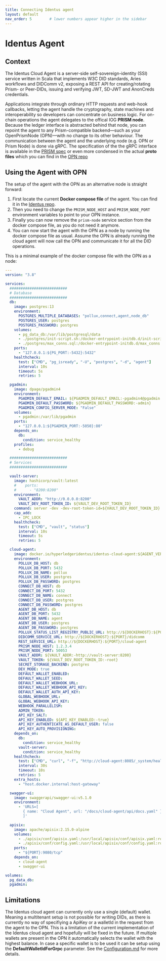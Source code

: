 ```yaml
---
title: Connecting Identus agent
layout: default
nav_order: 5        # lower numbers appear higher in the sidebar
---
```


# Identus Agent
## Context
The Identus Cloud Agent is a server-side self-sovereign-identity (SSI) service written in Scala that implements W3C DID standards, Aries workflows and DIDComm v2, exposing a REST API for creating/rotating Prism- or Peer-DIDs, issuing and verifying JWT, SD-JWT and AnonCreds credentials.

Applications integrate through ordinary HTTP requests and web-hook callbacks, letting the agent handle the cryptography, state machines and interoperability so developers can concentrate on business logic.
For on-chain operations the agent delegates to the offical IOG **PRISM node**.
Because the ledger interface is abstracted behind that node, you can repoint the agent to any Prism-compatible backend—such as your OpenPrismNode (OPN)—with no change to its other behaviour. The communication between the agent and the underlying node (e.g. OPN or Prism Node) is done via gRPC.
The specification of the the gRPC interface is available in the [PRISM spec](https://github.com/input-output-hk/prism-did-method-spec/blob/main/w3c-spec/PRISM-method.md) or even more condensed in the actual **proto files** which you can find in the [OPN repo](https://github.com/bsandmann/OpenPrismNode/tree/master/OpenPrismNode.Grpc/Protos)

## Using the Agent with OPN
The setup of the agent with the OPN as an alternative node is straight forward:
1. First locate the current **Docker compose file** of the agent. You can find it in the [Identus repo](https://github.com/hyperledger-identus/cloud-agent/blob/main/infrastructure/shared/docker-compose.yml).
2. Then you need to change the `PRISM_NODE_HOST` and `PRISM_NODE_PORT` environment variables to point to your OPN instance.
3. Finally you can now remove the `prism-node` service section from the docker compose file, as you do not need it anymore.
4. You can now start the agent with the OPN as a node by running the docker compose file as usual. Assume the OPN is already running the cloud agent will now call the OPN and communicate it for all the DID operations.

This is a minimal example of the docker compose file with the OPN as a node:
```yaml
---
version: "3.8"

services:
  ##########################
  # Database
  ##########################
  db:
    image: postgres:13
    environment:
      POSTGRES_MULTIPLE_DATABASES: "pollux,connect,agent,node_db"
      POSTGRES_USER: postgres
      POSTGRES_PASSWORD: postgres
    volumes:
      - pg_data_db:/var/lib/postgresql/data
      - ./postgres/init-script.sh:/docker-entrypoint-initdb.d/init-script.sh
      - ./postgres/max_conns.sql:/docker-entrypoint-initdb.d/max_conns.sql
    ports:
      - "127.0.0.1:${PG_PORT:-5432}:5432"
    healthcheck:
      test: ["CMD", "pg_isready", "-U", "postgres", "-d", "agent"]
      interval: 10s
      timeout: 5s
      retries: 5

  pgadmin:
    image: dpage/pgadmin4
    environment:
      PGADMIN_DEFAULT_EMAIL: ${PGADMIN_DEFAULT_EMAIL:-pgadmin4@pgadmin.org}
      PGADMIN_DEFAULT_PASSWORD: ${PGADMIN_DEFAULT_PASSWORD:-admin}
      PGADMIN_CONFIG_SERVER_MODE: "False"
    volumes:
      - pgadmin:/var/lib/pgadmin
    ports:
      - "127.0.0.1:${PGADMIN_PORT:-5050}:80"
    depends_on:
      db:
        condition: service_healthy
    profiles:
      - debug

  ##########################
  # Services
  ##########################

  vault-server:
    image: hashicorp/vault:latest
    #    ports:
    #      - "8200:8200"
    environment:
      VAULT_ADDR: "http://0.0.0.0:8200"
      VAULT_DEV_ROOT_TOKEN_ID: ${VAULT_DEV_ROOT_TOKEN_ID}
    command: server -dev -dev-root-token-id=${VAULT_DEV_ROOT_TOKEN_ID}
    cap_add:
      - IPC_LOCK
    healthcheck:
      test: ["CMD", "vault", "status"]
      interval: 10s
      timeout: 5s
      retries: 5

  cloud-agent:
    image: docker.io/hyperledgeridentus/identus-cloud-agent:${AGENT_VERSION:-latest}
    environment:
      POLLUX_DB_HOST: db
      POLLUX_DB_PORT: 5432
      POLLUX_DB_NAME: pollux
      POLLUX_DB_USER: postgres
      POLLUX_DB_PASSWORD: postgres
      CONNECT_DB_HOST: db
      CONNECT_DB_PORT: 5432
      CONNECT_DB_NAME: connect
      CONNECT_DB_USER: postgres
      CONNECT_DB_PASSWORD: postgres
      AGENT_DB_HOST: db
      AGENT_DB_PORT: 5432
      AGENT_DB_NAME: agent
      AGENT_DB_USER: postgres
      AGENT_DB_PASSWORD: postgres
      POLLUX_STATUS_LIST_REGISTRY_PUBLIC_URL: http://${DOCKERHOST}:${PORT}/cloud-agent
      DIDCOMM_SERVICE_URL: http://${DOCKERHOST}:${PORT}/didcomm
      REST_SERVICE_URL: http://${DOCKERHOST}:${PORT}/cloud-agent
      PRISM_NODE_HOST: 1.2.3.4
      PRISM_NODE_PORT: 50053
      VAULT_ADDR: ${VAULT_ADDR:-http://vault-server:8200}
      VAULT_TOKEN: ${VAULT_DEV_ROOT_TOKEN_ID:-root}
      SECRET_STORAGE_BACKEND: postgres
      DEV_MODE: true
      DEFAULT_WALLET_ENABLED:
      DEFAULT_WALLET_SEED:
      DEFAULT_WALLET_WEBHOOK_URL:
      DEFAULT_WALLET_WEBHOOK_API_KEY:
      DEFAULT_WALLET_AUTH_API_KEY:
      GLOBAL_WEBHOOK_URL:
      GLOBAL_WEBHOOK_API_KEY:
      WEBHOOK_PARALLELISM:
      ADMIN_TOKEN:
      API_KEY_SALT:
      API_KEY_ENABLED: ${API_KEY_ENABLED:-true}
      API_KEY_AUTHENTICATE_AS_DEFAULT_USER: false
      API_KEY_AUTO_PROVISIONING:
    depends_on:
      db:
        condition: service_healthy
      vault-server:
        condition: service_healthy
    healthcheck:
      test: ["CMD", "curl", "-f", "http://cloud-agent:8085/_system/health"]
      interval: 30s
      timeout: 10s
      retries: 5
    extra_hosts:
      - "host.docker.internal:host-gateway"

  swagger-ui:
    image: swaggerapi/swagger-ui:v5.1.0
    environment:
      - 'URLS=[
        { name: "Cloud Agent", url: "/docs/cloud-agent/api/docs.yaml" }
        ]'

  apisix:
    image: apache/apisix:2.15.0-alpine
    volumes:
      - ./apisix/conf/apisix.yaml:/usr/local/apisix/conf/apisix.yaml:ro
      - ./apisix/conf/config.yaml:/usr/local/apisix/conf/config.yaml:ro
    ports:
      - "${PORT}:9080/tcp"
    depends_on:
      - cloud-agent
      - swagger-ui

volumes:
  pg_data_db:
  pgadmin:
```

## Limitations
The Identus cloud agent can currently only use a single (default) wallet. Meaning a multitenant setup is not possible for writing DIDs, as there is currently no way of specifiying a ApiKey or a walletId in the request from the agent to the OPN. This is a limitation of the current implementation of the Identus cloud agent and hopefully will be fixed in the future. If multiple wallets are present in the OPN it automatically selects the wallet with the highest balance. In case a specific wallet is to be used it can be setup using the **DefaultWalletIdForGrpc** parameter.
See the [Configuration.md](Configuration.md) for more details.